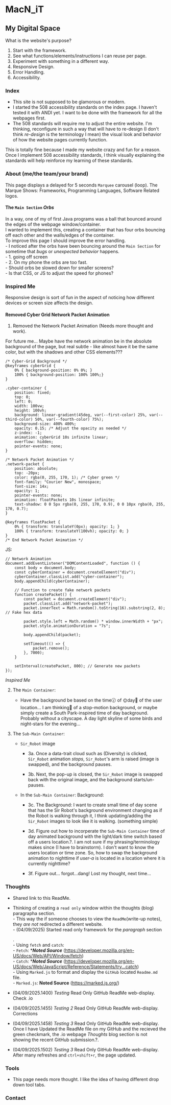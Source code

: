 # MacN_iT

## My Digital Space

What is the website's purpose?<br>

1. Start with the framework.<br>
2. See what functions/elements/instructions I can reuse per page.<br>
3. Experiment with something in a different way. <br>
3. Responsive Design.<br>
4. Error Handling.<br>
5. Accessibility. <br>



### Index

- This site is not supposed to be glamorous or modern. <br> 
- I started the 508 accessibility standards on the index page. I haven't tested it with ANDI yet. I want to be done with the framework for all the webpages first.<br>
- The 508 standards will require me to adjust the entire website. I'm thinking, reconfigure in such a way that will have to re-design (I don't think *re-design* is the terminology I mean) the visual look and behavior of how the website pages currently function.<br>

This is totally fine because I made my website crazy and fun for a reason. Once I implement 508 accessibility standards, I think visually explaining the standards will help reinforce my learning of these standards.<br>  

### About (me/the team/your brand)

This page displays a delayed for 5 seconds `Marquee` carousel (loop). The Marque Shows: Frameworks, Programming Languages, Software Related logos. <br>

#### The `Main Section` *Orbs*

In a way, one of my of first Java programs was a ball that bounced around the edges of the webpage window/container. <br>
I wanted to implement this, creating a container that has four orbs bouncing off each other and the walls/edges of the container.<br>
To improve this page I should improve the error handling.<br>
    - I noticed after the orbs have been bouncing around the `Main Section` for sometime that *bugs* or *unexpected behavior* happens.<br>
        - 1. going off screen<br>
        - 2. On my phone the orbs are too fast. <br>
                - Should orbs be slowed down for smaller screens? <br>
                - Is that CSS, or JS to adjust the speed for phones? <br>

### Inspired Me

Responsive design is sort of fun in the aspect of noticing how different devices or screen size affects the design.<br>

#### Removed Cyber Grid Network Packet Animation

1. Removed the Network Packet Animation (Needs more thought and work).<br>

For future me... Maybe have the network animation be in the absolute background of the page, but real subtle - like almost have it be the same color, but with the shadows and other CSS elements???<br>

```
/* Cyber-Grid Background */
@keyframes cyberGrid {
    0% { background-position: 0% 0%; }
    100% { background-position: 100% 100%;}
}

.cyber-container {
    position: fixed;
    top: 0;
    left: 0;
    width: 100vw;
    height: 100vh;
    background: linear-gradient(45deg, var(--first-color) 25%, var(--third-color) 50%, var(--fourth-color) 75%);
    background-size: 400% 400%;
    opacity: 0.15; /* Adjust the opacity as needed */
    z-index: -1;
    animation: cyberGrid 10s infinite linear;
    overflow: hidden;
    pointer-events: none;
}

/* Network Packet Animation */
.network-packet {
    position: absolute;
    top: -20px;
    color: rgba(0, 255, 170, 1); /* Cyber green */
    font-family: "Courier New", monospace;
    font-size: 14x;
    opacity: 1;
    pointer-events: none;
    animation: floatPackets 10s linear infinite;
    text-shadow: 0 0 5px rgba(0, 255, 170, 0.9), 0 0 10px rgba(0, 255, 170, 0.7);
}

@keyframes floatPacket {
    0% { transform: translateY(0px); opacity: 1; }
    100% { transform: translateY(100vh); opacity: 0; }
}
/* End Network Packet Animation */
```

JS:<br>

```
// Network Animation
document.addEventListener("DOMContentLoaded", function () {
    const body = document.body;
    const cyberContainer = document.createElement("div");
    cyberContainer.classList.add("cyber-container");
    body.appendChild(cyberContainer);

    // Function to create fake network packets
    function createPacket() {
        const packet = document.createElement("div");
        packet.classList.add("network-packet");
        packet.innerText = Math.random().toString(16).substring(2, 8); // Fake hex data

        packet.style.left = Math.random() * window.innerWidth + "px";
        packet.style.animationDuration = "7s";

        body.appendChild(packet);

        setTimeout(() => {
            packet.remove();
        }, 7000);
    }

    setInterval(createPacket, 800); // Generate new packets
});
```
*Inspired Me*

2. The `Main Container`: <br>

    - Have the background be based on the time🕜 of 🌞day🌚 of the user location... I am thinking🧐 of a stop-motion background, or maybe simply create a South Park-inspired time of day background. Probably without a cityscape. A  day light skyline of some birds and night-stars for the evening...<br>

3. The `Sub-Main Container`: <br>

    - `Sir_Robot` image <br>

        - 3a. Once a data-trait cloud such as (Diversity) is clicked, `Sir_Robot` animation *stops*, `Sir_Robot`'s arm is raised (image is swapped), and the background pauses. <br>

        - 3b. Next, the pop-up is closed, the `Sir_Robot` image is swapped back with the original image, and the background starts/un-pauses.<br>

    - In the `Sub-Main Container`: Background: <br>

        -  3c. The Background: I want to create small time of day scene that has the Sir Robot's background environment changing as if the Robot is walking through it, I think updating/adding the `Sir_Robot` images to look like it is walking. (something simple)<br>

        - 3d. Figure out how to incorperate the `Sub-Main Container` time of day animated background with the light/dark time switch based off a users location.?. I am not sure if my phrasing/terminology makes since (I have to brainstorm). I don't want to know the users location or time zone. So, how to swap the background animation to nighttime if *user-a* is located in a location where it is currently nighttime? <br>  
        - 3f. Figure out... forgot...dang! Lost my thought, next time...<br>


### Thoughts

- Shared link to this ReadMe.<br>
- Thinking of creating a `read only` window within the thoughts (blog) paragrapha section.<br>
      - This way the if someone chooses to view the `ReadMe`(write-up notes), they *are not* redirected a different website.<br>
      - (04/09/2025) Started read only framework for the *paragraph* section <p></p>. <br>
      - Using `fetch` and `catch`: <br>
          - `Fetch`: ****Noted Source*** (https://developer.mozilla.org/en-US/docs/Web/API/Window/fetch)<br>
          - `Catch`: ****Noted Source*** (https://developer.mozilla.org/en-US/docs/Web/JavaScript/Reference/Statements/try...catch)<br>
          - Using `Marked.js` to format and display the `GitHub` located `Readme.md` file.<br>
          - `Marked.js`: **Noted Source** (https://marked.js.org/) <br>

- (04/09/2025.1400) *Testing* Read Only GitHub ReadMe web-display. Check .io <br>
- (04/09/2025.1455) *Testing 2* Read Only GitHub ReadMe web-display. Corrections <br>
- (04/09/2025.1458) *Testing 3* Read Only GitHub ReadMe web-display. Once I have Updated the ReadMe file on my GitHub and the recieved the green checkmark, the .io webpage *Thoughts* blog section is not showing the recent GitHub submission.?.<br>
- (04/09/2025.1502) *Testing 3* Read Only GitHub ReadMe web-display. After many refreshes and `ctrl+shift+r`, the page updated.<br>


### Tools

- This page needs more thought. I like the idea of having different drop down tool tabs.   

### Contact

 
